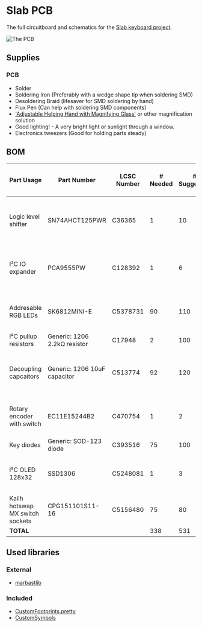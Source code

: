 # Slab PCB
The full circuitboard and schematics for the [Slab keyboard project](https://github.com/headblockhead/slab).

![The PCB](https://github.com/user-attachments/assets/ca80b5f5-c5eb-4f25-88ec-4695488eec44)
## Supplies
### PCB
- Solder
- Soldering Iron (Preferably with a wedge shape tip when soldering SMD)
- Desoldering Braid (lifesaver for SMD soldering by hand)
- Flux Pen (Can help with soldering SMD components)
- ['Adjustable Helping Hand with Magnifying Glass'](https://www.amazon.co.uk/01902-Adjustable-Magnifying-Soldering-Alligator/dp/B000P42O3C?th=1) or other magnification solution
- Good lighting! - A very bright light or sunlight through a window.
- Electronics tweezers (Good for holding parts steady)

## BOM
| Part Usage | Part Number | LCSC Number | # Needed | # Suggested | Cost/Unit ($) | Cost/Total ($) | Relative soldering difficulty / 5 | Notes
|---|---|---|---|---|---|---|---|---|
|Logic level shifter|SN74AHCT125PWR|C36365|1|10|$0.1934|$1.93|4|Order more spares if new to SMD soldering|
|I²C IO expander|PCA9555PW|C128392|1|6|$1.1774|$7.06|5|Order more spares if new to SMD soldering|
|Addresable RGB LEDs|SK6812MINI-E|C5378731|90|110|$0.1276|$14.04|3|Easy to burn out if soldered too hot/rough|
|I²C pullup resistors|Generic: 1206 2.2kΩ resistor|C17948|2|100|$0.0028|$0.28|2||
|Decoupling capcaitors|Generic: 1206 10uF capacitor|C513774|92|120|$0.0248|$2.98|2|Careful: Easy to accidently order the wrong size|
|Rotary encoder with switch|EC11E15244B2|C470754|1|2|$1.7755|$3.55|1|Order more if you want - these are great!|
|Key diodes|Generic: SOD-123 diode|C393516|75|100|$0.0115|$1.15|3||
|I²C OLED 128x32|SSD1306|C5248081|1|3|$2.0128|$6.04|2|Useful in other projects + headers required.|
|Kailh hotswap MX switch sockets|CPG151101S11-16|C5156480|75|80|$0.1243|$7.94|1||
|**TOTAL**|||338|531||$44.97|||

## Used libraries
### External
- [marbastlib](https://github.com/ebastler/marbastlib)
### Included
- [CustomFootprints.pretty](CustomFootprints.pretty/)
- [CustomSymbols](CustomSymbols.kicad_sym)
